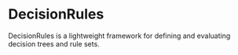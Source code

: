 # DecisionRules
DecisionRules is a lightweight framework for defining and evaluating decision trees and rule sets. 
